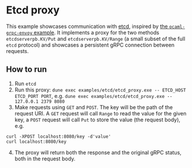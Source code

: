 # Etcd proxy

This example showcases communication with [etcd](https://etcd.io/), inspired by [the `ocaml-grpc-envoy` example](https://github.com/blandinw/ocaml-grpc-envoy). It implements a proxy for the two methods `etcdserverpb.KV/Put` and `etcdserverpb.KV/Range` (a small subset of the full `etcd` protocol) and showcases a persistent gRPC connection between requests.

## How to run

1. Run `etcd`
2. Run this proxy: `dune exec examples/etcd/etcd_proxy.exe -- ETCD_HOST ETCD_PORT PORT`, e.g. `dune exec examples/etcd/etcd_proxy.exe -- 127.0.0.1 2379 8080`
3. Make requests using `GET` and `POST`. The key will be the path of the request URI. A `GET` request will call `Range` to read the value for the given key, a `POST` request will call `Put` to store the value (the request body), e.g.

```
curl -XPOST localhost:8080/key -d'value'
curl localhost:8080/key
```

4. The proxy will return both the response and the original gRPC status, both in the request body.
